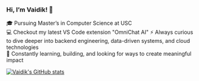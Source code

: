 ### Hi, I’m Vaidik! 👋

🎓 Pursuing Master’s in Computer Science at USC  
💻 Checkout my latest VS Code extension "OmniChat AI" 
⚡ Always curious to dive deeper into backend engineering, data-driven systems, and cloud technologies   
🚀 Constantly learning, building, and looking for ways to create meaningful impact  


[![Vaidik's GitHub stats](https://github-readme-stats.vercel.app/api?username=VaidikV)](https://github.com/anuraghazra/github-readme-stats)
<!---
VaidikV/VaidikV is a ✨ special ✨ repository because its `README.md` (this file) appears on your GitHub profile.
You can click the Preview link to take a look at your changes.
--->
